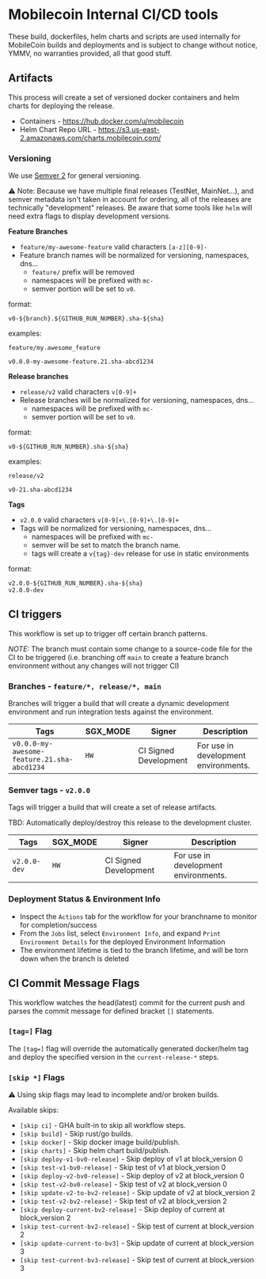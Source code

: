 # Mobilecoin Internal CI/CD tools

These build, dockerfiles, helm charts and scripts are used internally for MobileCoin builds and deployments and is subject to change without notice, YMMV, no warranties provided, all that good stuff.

## Artifacts

This process will create a set of versioned docker containers and helm charts for deploying the release.

- Containers - https://hub.docker.com/u/mobilecoin
- Helm Chart Repo URL - https://s3.us-east-2.amazonaws.com/charts.mobilecoin.com/

### Versioning

We use [Semver 2](https://semver.org/) for general versioning.

⚠️ Note: Because we have multiple final releases (TestNet, MainNet...), and semver metadata isn't taken in account for ordering, all of the releases are technically "development" releases. Be aware that some tools like `helm` will need extra flags to display development versions.

**Feature Branches**

- `feature/my-awesome-feature` valid characters `[a-z][0-9]-`
- Feature branch names will be normalized for versioning, namespaces, dns...
  - `feature/` prefix will be removed
  - namespaces will be prefixed with `mc-`
  - semver portion will be set to `v0`.

format:
```
v0-${branch}.${GITHUB_RUN_NUMBER}.sha-${sha}
```

examples:
```
feature/my.awesome_feature

v0.0.0-my-awesome-feature.21.sha-abcd1234
```

**Release branches**

- `release/v2` valid characters `v[0-9]+`
- Release branches will be normalized for versioning, namespaces, dns...
  - namespaces will be prefixed with `mc-`
  - semver portion will be set to `v0`.

format:
```
v0-${GITHUB_RUN_NUMBER}.sha-${sha}
```

examples:
```
release/v2

v0-21.sha-abcd1234
```

**Tags**

- `v2.0.0` valid characters `v[0-9]+\.[0-9]+\.[0-9]+`
- Tags will be normalized for versioning, namespaces, dns...
  - namespaces will be prefixed with `mc-`
  - semver will be set to match the branch name.
  - tags will create a `v{tag}-dev` release for use in static environments

format:
```
v2.0.0-${GITHUB_RUN_NUMBER}.sha-${sha}
v2.0.0-dev
```

## CI triggers

This workflow is set up to trigger off certain branch patterns.

*NOTE:* The branch must contain some change to a source-code file for the CI to be triggered (i.e. branching off `main` to create a feature branch environment without any changes will not trigger CI)

### Branches - `feature/*, release/*, main`

Branches will trigger a build that will create a dynamic development environment and run integration tests against the environment.

| Tags | SGX_MODE | Signer | Description |
| --- | --- | --- | --- |
| `v0.0.0-my-awesome-feature.21.sha-abcd1234` | `HW` | CI Signed Development | For use in development environments. |

### Semver tags - `v2.0.0`

Tags will trigger a build that will create a set of release artifacts.

TBD: Automatically deploy/destroy this release to the development cluster.

| Tags | SGX_MODE | Signer | Description |
| --- | --- | --- | --- |
| `v2.0.0-dev` | `HW` | CI Signed Development | For use in development environments. |

### Deployment Status & Environment Info

 * Inspect the `Actions` tab for the workflow for your branchname to monitor for completion/success
 * From the `Jobs` list, select `Environment Info`, and expand `Print Environment Details` for the deployed Environment Information
 * The environment lifetime is tied to the branch lifetime, and will be torn down when the branch is deleted

## CI Commit Message Flags

This workflow watches the head(latest) commit for the current push and parses the commit message for defined bracket `[]` statements.

### `[tag=]` Flag

The `[tag=]` flag will override the automatically generated docker/helm tag and deploy the specified version in the `current-release-*` steps.

### `[skip *]` Flags

⚠️ Using skip flags may lead to incomplete and/or broken builds.

Available skips:

- `[skip ci]` - GHA built-in to skip all workflow steps.
- `[skip build]` - Skip rust/go builds.
- `[skip docker]` - Skip docker image build/publish.
- `[skip charts]` - Skip helm chart build/publish.
- `[skip deploy-v1-bv0-release]` - Skip deploy of v1 at block_version 0
- `[skip test-v1-bv0-release]` - Skip test of v1 at block_version 0
- `[skip deploy-v2-bv0-release]` - Skip deploy of v2 at block_version 0
- `[skip test-v2-bv0-release]` - Skip test of v2 at block_version 0
- `[skip update-v2-to-bv2-release]` - Skip update of v2 at block_version 2
- `[skip test-v2-bv2-release]` - Skip test of v2 at block_version 2
- `[skip deploy-current-bv2-release]` - Skip deploy of current at block_version 2
- `[skip test-current-bv2-release]` - Skip test of current at block_version 2
- `[skip update-current-to-bv3]` - Skip update of current at block_version 3
- `[skip test-current-bv3-release]` - Skip test of current at block_version 3

